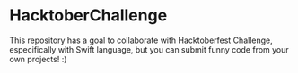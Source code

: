 # HacktoberChallenge

This repository has a goal to collaborate with Hacktoberfest Challenge, especifically with Swift language, but you can submit funny code from your own projects! :)